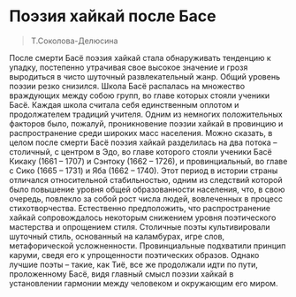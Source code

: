 # Поэзия хайкай после Басе


> Т.Соколова-Делюсина

После смерти Басё поэзия хайкай стала обнаруживать тенденцию к упадку, постепенно утрачивая свое высокое значение и грозя выродиться в чисто шуточный развлекательный жанр. Общий уровень поэзии резко снизился. Школа Басё распалась на множество враждующих между собою групп, во главе которых стояли ученики Басё. Каждая школа считала себя единственным оплотом и продолжателем традиций учителя. Одним из немногих положительных факторов было, пожалуй, проникновение поэзии хайкай в провинцию и распространение среди широких масс населения. Можно сказать, в целом после смерти Басё поэзия хайкай разделилась на два потока – столичный, с центром в Эдо, во главе которого стояли ученики Басё Кикаку (1661 – 1707) и Сэнтоку (1662 – 1726), и провинциальный, во главе с Сико (1665 – 1731) и Яба (1662 – 1740). Этот период в истории страны отличался относительной стабильностью, одним из следствий которой было повышение уровня общей образованности населения, что, в свою очередь, повлекло за собой рост числа людей, вовлеченных в процесс стихотворчества. Естественно предположить, что распространение хайкай сопровождалось некоторым снижением уровня поэтического мастерства и опрощением стиля. Столичные поэты культивировали шуточный стиль, основанный на каламбурах, игре слов, метафорической усложненности. Провинциальные подхватили принцип каруми, сведя его к упрощенности поэтических образов. Однако лучшие поэты – такие, как Тиё, все же продолжали идти по пути, проложенному Басё, видя главный смысл поэзии хайкай в установлении гармонии между человеком и окружающим его миром. 